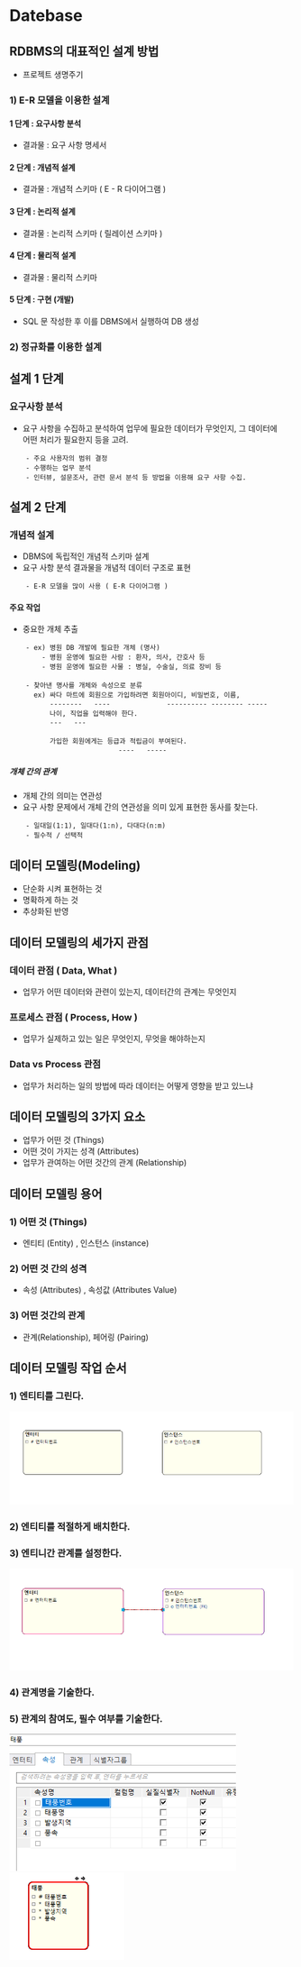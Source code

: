 Datebase
============

## RDBMS의 대표적인 설계 방법 

* 프로젝트 생명주기

### 1) E-R 모델을 이용한 설계

#### 1 단계 : 요구사항 분석

* 결과물 : 요구 사항 명세서

#### 2 단계 : 개념적 설계 

* 결과물 : 개념적 스키마 ( E - R 다이어그램 )

#### 3 단계 : 논리적 설계

* 결과물 : 논리적 스키마 ( 릴레이션 스키마 ) 

#### 4 단계 : 물리적 설계

* 결과물 : 물리적 스키마

#### 5 단계 : 구현 (개발)

* SQL 문 작성한 후 이를 DBMS에서 실행하여 DB 생성

### 2) 정규화를 이용한 설계

## 설계 1 단계 

### 요구사항 분석

* 요구 사항을 수집하고 분석하여 업무에 필요한 데이터가 무엇인지, 그 데이터에  
  어떤 처리가 필요한지 등을 고려.

```
    - 주요 사용자의 범위 결정
    - 수행하는 업무 분석
    - 인터뷰, 설문조사, 관련 문서 분석 등 방법을 이용해 요구 사항 수집.
```

## 설계 2 단계

### 개념적 설계

* DBMS에 독립적인 개념적 스키마 설계
* 요구 사항 분석 결과물을 개념적 데이터 구조로 표현

```
    - E-R 모델을 많이 사용 ( E-R 다이어그램 )
```

#### 주요 작업
* 중요한 개체 추출 

```
    - ex) 병원 DB 개발에 필요한 개체 (명사)
        - 병원 운영에 필요한 사람 : 환자, 의사, 간호사 등
        - 병원 운영에 필요한 사물 : 병실, 수술실, 의료 장비 등

    - 찾아낸 명사를 개체와 속성으로 분류
      ex) 싸다 마트에 회원으로 가입하려면 회원아이디, 비밀번호, 이름,
          --------   ----              ---------- -------- -----
          나이, 직업을 입력해야 한다.
          ---   --- 

          가입한 회원에게는 등급과 적립금이 부여된다.
                           ----   -----    
```

##### 개체 간의 관계

* 개체 간의 의미는 연관성
* 요구 사항 문제에서 개체 간의 연관성을 의미 있게 표현한 동사를 찾는다.

```
    - 일대일(1:1), 일대다(1:n), 다대다(n:m)
    - 필수적 / 선택적
```







## 데이터 모델링(Modeling)

* 단순화 시켜 표현하는 것
* 명확하게 하는 것
* 추상화된 반영

## 데이터 모델링의 세가지 관점

### 데이터 관점 ( Data, What )

* 업무가 어떤 데이터와 관련이 있는지, 데이터간의 관계는 무엇인지 

### 프로세스 관점 ( Process, How )

* 업무가 실제하고 있는 일은 무엇인지, 무엇을 해야하는지

### Data vs Process 관점

* 업무가 처리하는 일의 방법에 따라 데이터는 어떻게 영향을 받고 있느냐

## 데이터 모델링의 3가지 요소

* 업무가 어떤 것 (Things)
* 어떤 것이 가지는 성격 (Attributes)
* 업무가 관여하는 어떤 것간의 관계 (Relationship)

## 데이터 모델링 용어

### 1) 어떤 것 (Things)

* 엔티티 (Entity) , 인스턴스 (instance)

### 2) 어떤 것 간의 성격

* 속성 (Attributes) , 속성값 (Attributes Value)

### 3) 어떤 것간의 관계 

* 관계(Relationship), 페어링 (Pairing)

## 데이터 모델링 작업 순서

### 1) 엔티티를 그린다.

![alt](/assets/images/post/Database/sql/48.png)


### 2) 엔티티를 적절하게 배치한다.

### 3) 엔티니간 관계를 설정한다.

![alt](/assets/images/post/Database/sql/49.png)

### 4) 관계명을 기술한다.
### 5) 관계의 참여도, 필수 여부를 기술한다.

![alt](/assets/images/post/Database/sql/50.png)
![alt](/assets/images/post/Database/sql/51.png)


